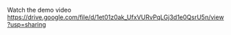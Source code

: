 Watch the demo video
https://drive.google.com/file/d/1et01z0ak_UfxVURvPqLGj3d1e0QsrU5n/view?usp=sharing
